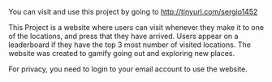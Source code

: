 You can visit and use this project by going to http://tinyurl.com/sergio1452

This Project is a website where users can visit whenever they make it to one of the locations, and press that they have arrived. Users appear on a leaderboard if they have the top 3 most number of visited locations. The website was created to gamify going out and exploring new places.

For privacy, you need to login to your email account to use the website.

